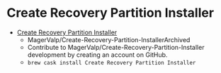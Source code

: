 # Create Recovery Partition Installer
- [Create Recovery Partition Installer](https://github.com/MagerValp/Create-Recovery-Partition-Installer/)
  -  MagerValp/Create-Recovery-Partition-InstallerArchived
  - Contribute to MagerValp/Create-Recovery-Partition-Installer development by creating an account on GitHub.
  - `brew cask install Create Recovery Partition Installer`
